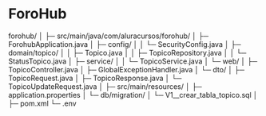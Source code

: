 # ForoHub

forohub/
│
├─ src/main/java/com/aluracursos/forohub/
│   ├─ ForohubApplication.java
│   ├─ config/
│   │   └─ SecurityConfig.java
│   ├─ domain/topico/
│   │   ├─ Topico.java
│   │   ├─ TopicoRepository.java
│   │   └─ StatusTopico.java
│   ├─ service/
│   │   └─ TopicoService.java
│   └─ web/
│       ├─ TopicoController.java
│       ├─ GlobalExceptionHandler.java
│       └─ dto/
│           ├─ TopicoRequest.java
│           ├─ TopicoResponse.java
│           └─ TopicoUpdateRequest.java
│
├─ src/main/resources/
│   ├─ application.properties
│   └─ db/migration/
│       └─ V1__crear_tabla_topico.sql
│
├─ pom.xml
└─ .env
